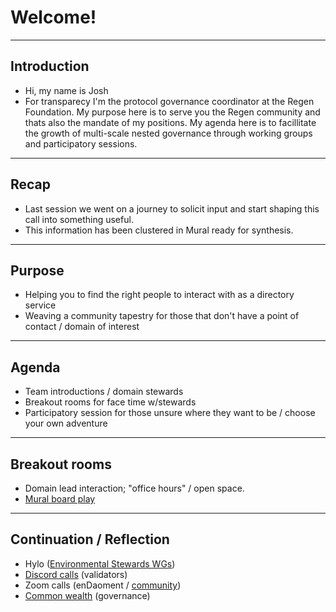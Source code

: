 # Welcome!
---

## Introduction
- Hi, my name is Josh
- For transparecy I'm the protocol governance coordinator at the Regen Foundation. My purpose here is to serve you the Regen community and thats also the mandate of my positions. My agenda here is to facillitate the growth of multi-scale nested governance through working groups and participatory sessions. 

--- 

## Recap
- Last session we went on a journey to solicit input and start shaping this call into something useful.
- This information has been clustered in Mural ready for synthesis.

---

## Purpose
- Helping you to find the right people to interact with as a directory service
- Weaving a community tapestry for those that don't have a point of contact / domain of interest

---

## Agenda
- Team introductions / domain stewards
- Breakout rooms for face time w/stewards
- Participatory session for those unsure where they want to be / choose your own adventure

---

## Breakout rooms
- Domain lead interaction; "office hours" / open space.
- [Mural board play](https://app.mural.co/t/regenfoundation4191/m/regenfoundation4191/1644406344123/acaaacaaef81d50a545be49cee0be5615464ff4a?sender=u70ef79b0a9c38c2d8ebd9946)

---

## Continuation / Reflection
- Hylo ([Environmental Stewards WGs](https://www.hylo.com/groups/enviro-stewardship-framework))
- [Discord calls](https://discord.gg/SJNayapCD9) (validators)
- Zoom calls (enDaoment / [community]([https://zoom.us/j/95994221562](https://zoom.us/j/95994221562)))
- [Common wealth](https://commonwealth.im/regen) (governance)